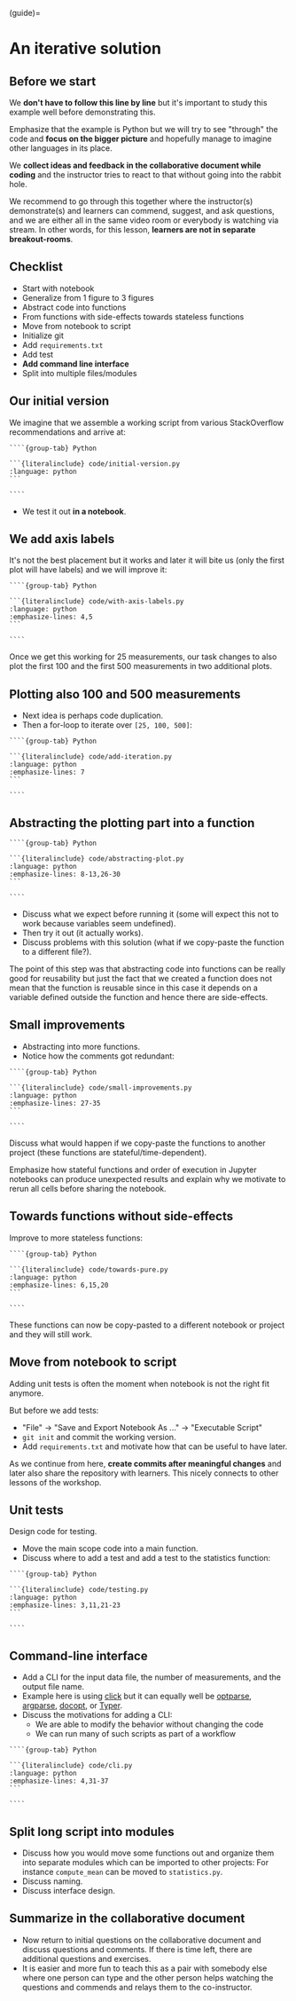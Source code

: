 (guide)=

# An iterative solution


## Before we start

We **don't have to follow this line by line** but it's important to study
this example well before demonstrating this.

Emphasize that the example is Python but we will try to see "through"
the code and **focus on the bigger picture** and hopefully manage to imagine
other languages in its place.

We **collect ideas and feedback in the collaborative document while coding** and the instructor
tries to react to that without going into the rabbit hole.

We recommend to go through this together where the instructor(s) demonstrate(s)
and learners can commend, suggest, and ask questions, and we are either all in
the same video room or everybody is watching via stream. In other words, for
this lesson, **learners are not in separate breakout-rooms**.


## Checklist

- Start with notebook
- Generalize from 1 figure to 3 figures
- Abstract code into functions
- From functions with side-effects towards stateless functions
- Move from notebook to script
- Initialize git
- Add `requirements.txt`
- Add test
- **Add command line interface**
- Split into multiple files/modules


## Our initial version

We imagine that we assemble a working script from various StackOverflow
recommendations and arrive at:

`````{tabs}
````{group-tab} Python

```{literalinclude} code/initial-version.py
:language: python
```

````
`````

- We test it out **in a notebook**.


## We add axis labels

It's not the best placement but it works and later it will bite us (only the
first plot will have labels) and we will improve it:

`````{tabs}
````{group-tab} Python

```{literalinclude} code/with-axis-labels.py
:language: python
:emphasize-lines: 4,5
```

````
`````

Once we get this working for 25 measurements, our task changes to also
plot the first 100 and the first 500 measurements in two additional
plots.


## Plotting also 100 and 500 measurements

- Next idea is perhaps code duplication.
- Then a for-loop to iterate over `[25, 100, 500]`:

`````{tabs}
````{group-tab} Python

```{literalinclude} code/add-iteration.py
:language: python
:emphasize-lines: 7
```

````
`````


## Abstracting the plotting part into a function

`````{tabs}
````{group-tab} Python

```{literalinclude} code/abstracting-plot.py
:language: python
:emphasize-lines: 8-13,26-30
```

````
`````

- Discuss what we expect before running it (some will expect this not to work
  because variables seem undefined).
- Then try it out (it actually works).
- Discuss problems with this solution (what if we copy-paste the function to a different file?).

The point of this step was that abstracting code into functions can be really
good for reusability but just the fact that we created a function does not mean
that the function is reusable since in this case it depends on a variable
defined outside the function and hence there are side-effects.


## Small improvements

- Abstracting into more functions.
- Notice how the comments got redundant:

`````{tabs}
````{group-tab} Python

```{literalinclude} code/small-improvements.py
:language: python
:emphasize-lines: 27-35
```

````
`````

Discuss what would happen if we copy-paste the functions to another project
(these functions are stateful/time-dependent).

Emphasize how stateful functions and order of execution in Jupyter notebooks
can produce unexpected results and explain why we motivate to rerun all cells
before sharing the notebook.


## Towards functions without side-effects

Improve to more stateless functions:

`````{tabs}
````{group-tab} Python

```{literalinclude} code/towards-pure.py
:language: python
:emphasize-lines: 6,15,20
```

````
`````

These functions can now be copy-pasted to a different notebook or project and
they will still work.


## Move from notebook to script

Adding unit tests is often the moment when notebook is not the right fit
anymore.

But before we add tests:
- "File" -> "Save and Export Notebook As ..." -> "Executable Script"
- `git init` and commit the working version.
- Add `requirements.txt` and motivate how that can be useful to have later.

As we continue from here, **create commits after meaningful changes** and later
also share the repository with learners.  This nicely connects to other lessons
of the workshop.


## Unit tests

Design code for testing.

- Move the main scope code into a main function.
- Discuss where to add a test and add a test to the statistics function:

`````{tabs}
````{group-tab} Python

```{literalinclude} code/testing.py
:language: python
:emphasize-lines: 3,11,21-23
```

````
`````

## Command-line interface

- Add a CLI for the input data file, the number of measurements, and the output
  file name.
- Example here is using [click](https://click.palletsprojects.com/) but it can
  equally well be [optparse](https://docs.python.org/3/library/optparse.html),
  [argparse](https://docs.python.org/3/library/argparse.html),
  [docopt](http://docopt.org/), or [Typer](https://typer.tiangolo.com/).
- Discuss the motivations for adding a CLI:
   - We are able to modify the behavior without changing the code
   - We can run many of such scripts as part of a workflow

`````{tabs}
````{group-tab} Python

```{literalinclude} code/cli.py
:language: python
:emphasize-lines: 4,31-37
```

````
`````


## Split long script into modules

- Discuss how you would move some functions out and organize them into separate
  modules which can be imported to other projects: For instance
  `compute_mean` can be moved to `statistics.py`.
- Discuss naming.
- Discuss interface design.


## Summarize in the collaborative document

- Now return to initial questions on the collaborative document and discuss questions and comments. If
  there is time left, there are additional questions and exercises.
- It is easier and more fun to teach this as a pair with somebody else where
  one person can type and the other person helps watching the questions and
  commends and relays them to the co-instructor.
